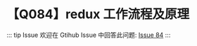 # 【Q084】redux 工作流程及原理


::: tip Issue
欢迎在 Gtihub Issue 中回答此问题: [Issue 84](https://github.com/kangyana/daily-question/issues/84)
:::


